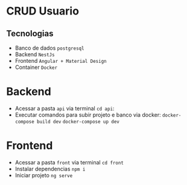 # CRUD Usuario

## Tecnologias
   - Banco de dados `postgresql`
   - Backend `NestJs`
   - Frontend `Angular + Material Design`
   - Container `Docker`

# Backend

   - Acessar a pasta `api` via terminal `cd api`:
   - Executar comandos para subir projeto e banco via docker:
      `docker-compose build dev`
      `docker-compose up dev`

# Frontend
   
   - Acessar a pasta `front` via terminal `cd front`
   - Instalar dependencias `npm i`
   - Iniciar projeto `ng serve`